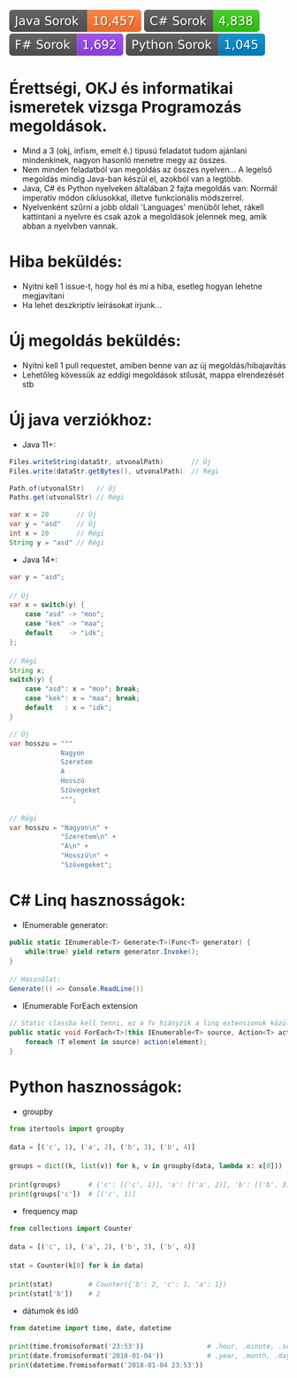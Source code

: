 [![Java](https://raw.githubusercontent.com/Degubi/Feladatok/badges/java.svg)](https://github.com/Degubi/Feladatok/search?l=java)
[![C#](https://raw.githubusercontent.com/Degubi/Feladatok/badges/cs.svg)](https://github.com/Degubi/Feladatok/search?l=C%23)
[![F#](https://raw.githubusercontent.com/Degubi/Feladatok/badges/fs.svg)](https://github.com/Degubi/Feladatok/search?l=F%23)
[![Python](https://raw.githubusercontent.com/Degubi/Feladatok/badges/py.svg)](https://github.com/Degubi/Feladatok/search?l=Python)

# Érettségi, OKJ és informatikai ismeretek vizsga Programozás megoldások.

- Mind a 3 (okj, infism, emelt é.) típusú feladatot tudom ajánlani mindenkinek, nagyon hasonló menetre megy az összes.
- Nem minden feladatból van megoldás az összes nyelven... A legelső megoldás mindig Java-ban készül el, azokból van a legtöbb.
- Java, C# és Python nyelveken általában 2 fajta megoldás van: Normál imperatív módon ciklusokkal, illetve funkcionális módszerrel.
- Nyelvenként szűrni a jobb oldali 'Languages' menüből lehet, rákell kattintani a nyelvre és csak azok a megoldások jelennek meg, amik abban a nyelvben vannak.

# Hiba beküldés:
- Nyitni kell 1 issue-t, hogy hol és mi a hiba, esetleg hogyan lehetne megjavítani
- Ha lehet deszkriptív leírásokat írjunk...

# Új megoldás beküldés:
- Nyitni kell 1 pull requestet, amiben benne van az új megoldás/hibajavítás
- Lehetőleg kövessük az eddigi megoldások stílusát, mappa elrendezését stb

# Új java verziókhoz:
- Java 11+:

```java
Files.writeString(dataStr, utvonalPath)       // Új
Files.write(dataStr.getBytes(), utvonalPath)  // Régi
```

```java
Path.of(utvonalStr)   // Új
Paths.get(utvonalStr) // Régi
```

```java
var x = 20       // Új
var y = "asd"    // Új
int x = 20       // Régi
String y = "asd" // Régi
```

- Java 14+:

```java
var y = "asd";

// Új
var x = switch(y) {
    case "asd" -> "moo";
    case "kek" -> "maa";
    default    -> "idk";
};

// Régi
String x;
switch(y) {
    case "asd": x = "moo"; break;
    case "kek": x = "maa"; break;
    default   : x = "idk";
}
```

```java
// Új
var hosszu = """
             Nagyon
             Szeretem
             A
             Hosszú
             Szövegeket
             """;

// Régi
var hosszu = "Nagyon\n" +
             "Szeretem\n" +
             "A\n" +
             "Hosszú\n" +
             "Szövegeket";
```

# C# Linq hasznosságok:
- IEnumerable generator:

```csharp
public static IEnumerable<T> Generate<T>(Func<T> generator) {
    while(true) yield return generator.Invoke();
}

// Használat:
Generate(() => Console.ReadLine())
```

- IEnumerable ForEach extension

```csharp
// Static classba kell tenni, ez a fv hiányzik a linq extensionok közül... -_-
public static void ForEach<T>(this IEnumerable<T> source, Action<T> action) {
    foreach (T element in source) action(element);
}
```

# Python hasznosságok:
- groupby

```python
from itertools import groupby

data = [('c', 1), ('a', 2), ('b', 3), ('b', 4)]

groups = dict((k, list(v)) for k, v in groupby(data, lambda x: x[0]))

print(groups)       # {'c': [('c', 1)], 'a': [('a', 2)], 'b': [('b', 3), ('b', 4)]}
print(groups['c'])  # [('c', 1)]
```

- frequency map

```python
from collections import Counter

data = [('c', 1), ('a', 2), ('b', 3), ('b', 4)]

stat = Counter(k[0] for k in data)

print(stat)         # Counter({'b': 2, 'c': 1, 'a': 1})
print(stat['b'])    # 2
```

- dátumok és idő

```python
from datetime import time, date, datetime

print(time.fromisoformat('23:53'))                # .hour, .minute, .second
print(date.fromisoformat('2018-01-04'))           # .year, .month, .day
print(datetime.fromisoformat('2018-01-04 23:53'))
```